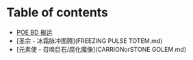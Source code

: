 # Table of contents

* [POE BD 搬运](README.md)
* [圣宗 - 冰霜脉冲图腾](FREEZING PULSE TOTEM.md)
* [元素使 - 召唤巨石/腐化魔像](CARRIONorSTONE GOLEM.md)


